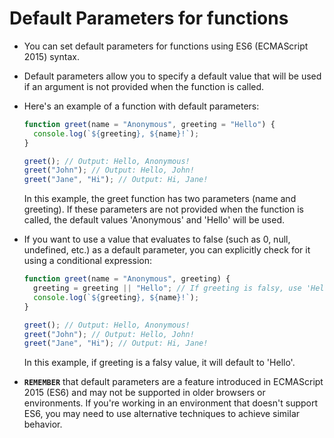 # Default Parameters for functions

- You can set default parameters for functions using ES6 (ECMAScript 2015) syntax.

- Default parameters allow you to specify a default value that will be used if an argument is not provided when the function is called.

- Here's an example of a function with default parameters:

  ```javascript
  function greet(name = "Anonymous", greeting = "Hello") {
    console.log(`${greeting}, ${name}!`);
  }

  greet(); // Output: Hello, Anonymous!
  greet("John"); // Output: Hello, John!
  greet("Jane", "Hi"); // Output: Hi, Jane!
  ```

  In this example, the greet function has two parameters (name and greeting). If these parameters are not provided when the function is called, the default values 'Anonymous' and 'Hello' will be used.

- If you want to use a value that evaluates to false (such as 0, null, undefined, etc.) as a default parameter, you can explicitly check for it using a conditional expression:

  ```javascript
  function greet(name = "Anonymous", greeting) {
    greeting = greeting || "Hello"; // If greeting is falsy, use 'Hello'
    console.log(`${greeting}, ${name}!`);
  }

  greet(); // Output: Hello, Anonymous!
  greet("John"); // Output: Hello, John!
  greet("Jane", "Hi"); // Output: Hi, Jane!
  ```

  In this example, if greeting is a falsy value, it will default to 'Hello'.

- **`REMEMBER`** that default parameters are a feature introduced in ECMAScript 2015 (ES6) and may not be supported in older browsers or environments. If you're working in an environment that doesn't support ES6, you may need to use alternative techniques to achieve similar behavior.
